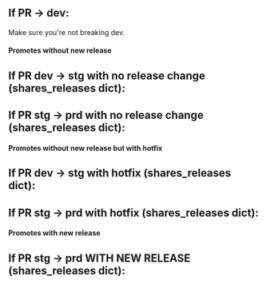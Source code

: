 ## If PR -> dev:

Make sure you're not breaking dev.


#### Promotes without new release


## If PR dev -> stg with no release change (shares_releases dict):




## If PR stg -> prd with no release change (shares_releases dict):



#### Promotes without new release but with hotfix


## If PR dev -> stg with hotfix (shares_releases dict):



## If PR stg -> prd with hotfix (shares_releases dict):



#### Promotes with new release


## If PR stg -> prd WITH NEW RELEASE (shares_releases dict):



